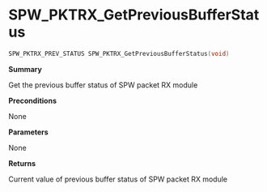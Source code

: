 # SPW_PKTRX_GetPreviousBufferStatus

```c
SPW_PKTRX_PREV_STATUS SPW_PKTRX_GetPreviousBufferStatus(void)
```

**Summary**

Get the previous buffer status of SPW packet RX module

**Preconditions**

None

**Parameters**

None

**Returns**

Current value of previous buffer status of SPW packet RX module
